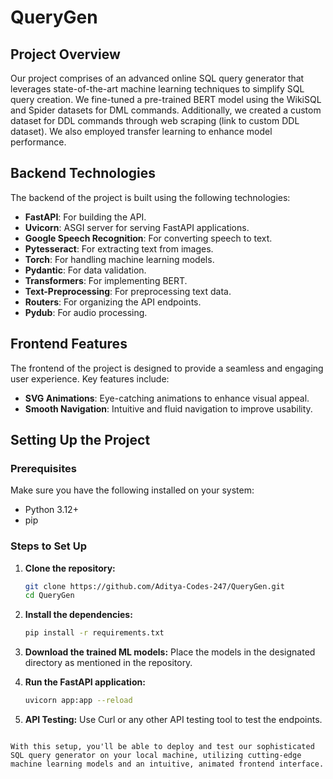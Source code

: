 # QueryGen 

## Project Overview
Our project comprises of an advanced online SQL query generator that leverages state-of-the-art machine learning techniques to simplify SQL query creation. We fine-tuned a pre-trained BERT model using the WikiSQL and Spider datasets for DML commands. Additionally, we created a custom dataset for DDL commands through web scraping (link to custom DDL dataset). We also employed transfer learning to enhance model performance.

## Backend Technologies
The backend of the project is built using the following technologies:

- **FastAPI**: For building the API.
- **Uvicorn**: ASGI server for serving FastAPI applications.
- **Google Speech Recognition**: For converting speech to text.
- **Pytesseract**: For extracting text from images.
- **Torch**: For handling machine learning models.
- **Pydantic**: For data validation.
- **Transformers**: For implementing BERT.
- **Text-Preprocessing**: For preprocessing text data.
- **Routers**: For organizing the API endpoints.
- **Pydub**: For audio processing.

## Frontend Features
The frontend of the project is designed to provide a seamless and engaging user experience. Key features include:

- **SVG Animations**: Eye-catching animations to enhance visual appeal.
- **Smooth Navigation**: Intuitive and fluid navigation to improve usability.

## Setting Up the Project

### Prerequisites
Make sure you have the following installed on your system:
- Python 3.12+
- pip

### Steps to Set Up

1. **Clone the repository:**
   ```bash
   git clone https://github.com/Aditya-Codes-247/QueryGen.git
   cd QueryGen
   ```

2. **Install the dependencies:**
   ```bash
   pip install -r requirements.txt
   ```

3. **Download the trained ML models:**
   Place the models in the designated directory as mentioned in the repository.

4. **Run the FastAPI application:**
   ```bash
   uvicorn app:app --reload
   ```

5. **API Testing:**
   Use Curl or any other API testing tool to test the endpoints.

```

With this setup, you'll be able to deploy and test our sophisticated SQL query generator on your local machine, utilizing cutting-edge machine learning models and an intuitive, animated frontend interface.
